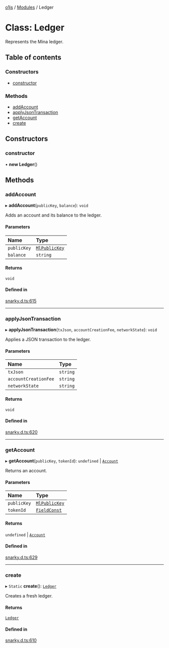 [o1js](../README.md) / [Modules](../modules.md) / Ledger

# Class: Ledger

Represents the Mina ledger.

## Table of contents

### Constructors

- [constructor](Ledger.md#constructor)

### Methods

- [addAccount](Ledger.md#addaccount)
- [applyJsonTransaction](Ledger.md#applyjsontransaction)
- [getAccount](Ledger.md#getaccount)
- [create](Ledger.md#create)

## Constructors

### constructor

• **new Ledger**()

## Methods

### addAccount

▸ **addAccount**(`publicKey`, `balance`): `void`

Adds an account and its balance to the ledger.

#### Parameters

| Name | Type |
| :------ | :------ |
| `publicKey` | [`MlPublicKey`](../modules.md#mlpublickey) |
| `balance` | `string` |

#### Returns

`void`

#### Defined in

[snarky.d.ts:615](https://github.com/o1-labs/o1js/blob/5ca4368/src/snarky.d.ts#L615)

___

### applyJsonTransaction

▸ **applyJsonTransaction**(`txJson`, `accountCreationFee`, `networkState`): `void`

Applies a JSON transaction to the ledger.

#### Parameters

| Name | Type |
| :------ | :------ |
| `txJson` | `string` |
| `accountCreationFee` | `string` |
| `networkState` | `string` |

#### Returns

`void`

#### Defined in

[snarky.d.ts:620](https://github.com/o1-labs/o1js/blob/5ca4368/src/snarky.d.ts#L620)

___

### getAccount

▸ **getAccount**(`publicKey`, `tokenId`): `undefined` \| [`Account`](../modules/Types.Json.md#account)

Returns an account.

#### Parameters

| Name | Type |
| :------ | :------ |
| `publicKey` | [`MlPublicKey`](../modules.md#mlpublickey) |
| `tokenId` | [`FieldConst`](../modules.md#fieldconst-1) |

#### Returns

`undefined` \| [`Account`](../modules/Types.Json.md#account)

#### Defined in

[snarky.d.ts:629](https://github.com/o1-labs/o1js/blob/5ca4368/src/snarky.d.ts#L629)

___

### create

▸ `Static` **create**(): [`Ledger`](Ledger.md)

Creates a fresh ledger.

#### Returns

[`Ledger`](Ledger.md)

#### Defined in

[snarky.d.ts:610](https://github.com/o1-labs/o1js/blob/5ca4368/src/snarky.d.ts#L610)
